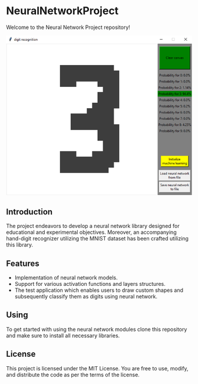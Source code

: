 # NeuralNetworkProject
Welcome to the Neural Network Project repository!

<img width="1200" alt="image" src="ReadMeImg\SampleImg.png">

## Introduction
The project endeavors to develop a neural network library designed for educational and experimental
objectives. Moreover, an accompanying hand-digit recognizer utilizing the MNIST dataset has been crafted
utilizing this library.

## Features
* Implementation of neural network models.
* Support for various activation functions and layers structures.
* The test application which enables users to draw custom shapes and subsequently classify them as digits using neural network.


## Using
To get started with using the neural network modules clone this 
repository and make sure to install all necessary libraries.


## License 
This project is licensed under the MIT License. You are free to use, modify, and distribute the code as per the terms of the license.